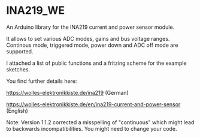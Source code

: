 # INA219_WE
An Arduino library for the INA219 current and power sensor module.

It allows to set various ADC modes, gains and bus voltage ranges. Continous mode, triggered mode, power down and ADC off mode are supported. 

I attached a list of public functions and a fritzing scheme for the example sketches.

You find further details here: 

https://wolles-elektronikkiste.de/ina219  (German)

https://wolles-elektronikkiste.de/en/ina219-current-and-power-sensor (English)

Note: Version 1.1.2 corrected a misspelling of "continuous" which might lead to backwards incompatibilities. You might need to change your code.  
